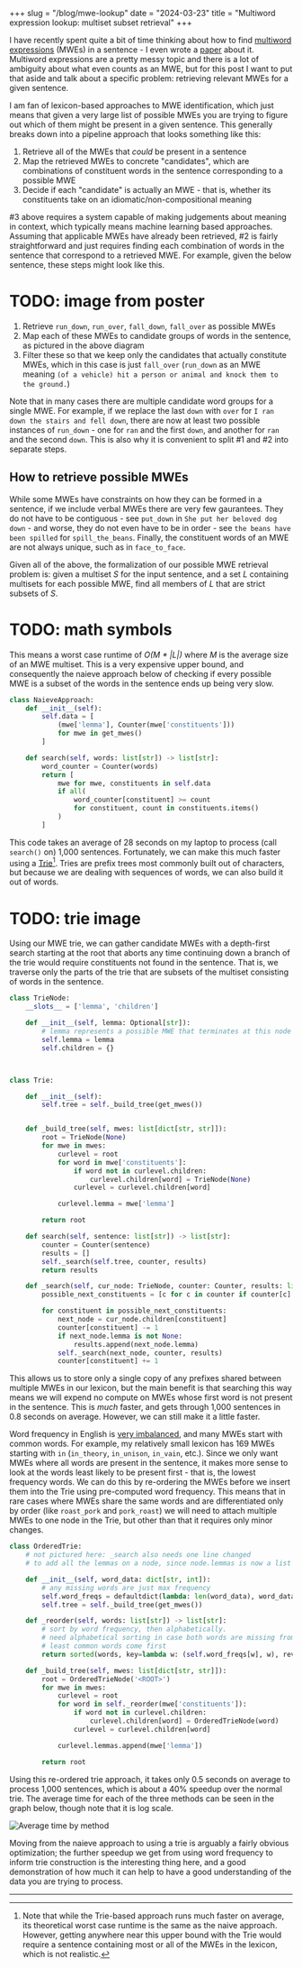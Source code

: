 +++
slug = "/blog/mwe-lookup"
date = "2024-03-23"
title = "Multiword expression lookup: multiset subset retrieval"
+++

I have recently spent quite a bit of time thinking about how to find [multiword expressions](https://en.wikipedia.org/wiki/Multiword_expression) (MWEs) in a sentence - I even wrote a [paper](https://aclanthology.org/2023.findings-emnlp.14/) about it. Multiword expressions are a pretty messy topic and there is a lot of ambiguity about what even counts as an MWE, but for this post I want to put that aside and talk about a specific problem: retrieving relevant MWEs for a given sentence. 

I am fan of lexicon-based approaches to MWE identification, which just means that given a very large list of possible MWEs you are trying to figure out which of them might be present in a given sentence. This generally breaks down into a pipeline approach that looks something like this:
1. Retrieve all of the MWEs that _could_ be present in a sentence
2. Map the retrieved MWEs to concrete "candidates", which are combinations of constituent words in the sentence corresponding to a possible MWE
3. Decide if each "candidate" is actually an MWE - that is, whether its constituents take on an idiomatic/non-compositional meaning

#3 above requires a system capable of making judgements about meaning in context, which typically means machine learning based approaches. Assuming that applicable MWEs have already been retrieved, #2 is fairly straightforward and just requires finding each combination of words in the sentence that correspond to a retrieved MWE. For example, given the below sentence, these steps might look like this.

# TODO: image from poster

1. Retrieve `run_down`, `run_over`, `fall_down`, `fall_over` as possible MWEs
2. Map each of these MWEs to candidate groups of words in the sentence, as pictured in the above diagram
3. Filter these so that we keep only the candidates that actually constitute MWEs, which in this case is just `fall_over` (`run_down` as an MWE meaning `(of a vehicle) hit a person or animal and knock them to the ground.`)

Note that in many cases there are multiple candidate word groups for a single MWE. For example, if we replace the last `down` with `over` for `I ran down the stairs and fell down`, there are now at least two possible instances of `run_down` - one for `ran` and the first `down`, and another for `ran` and the second `down`. This is also why it is convenient to split #1 and #2 into separate steps.


## How to retrieve possible MWEs 
While some MWEs have constraints on how they can be formed in a sentence, if we include verbal MWEs there are very few gaurantees. They do not have to be contiguous - see `put_down` in `She put her beloved dog down` - and worse, they do not even have to be in order - see `the beans have been spilled` for `spill_the_beans`. Finally, the constituent words of an MWE are not always unique, such as in `face_to_face`.

Given all of the above, the formalization of our possible MWE retrieval problem is: given a multiset *S* for the input sentence, and a set *L* containing multisets for each possible MWE, find all members of *L* that are strict subsets of *S*. 

# TODO: math symbols

This means a worst case runtime of *O(M * |L|)* where *M* is the average size of an MWE multiset. This is a very expensive upper bound, and consequently the naieve approach below of checking if every possible MWE is a subset of the words in the sentence ends up being very slow. 

```python
class NaieveApproach:
    def __init__(self):
        self.data = [
            (mwe['lemma'], Counter(mwe['constituents']))
            for mwe in get_mwes()
        ]

    def search(self, words: list[str]) -> list[str]:
        word_counter = Counter(words)
        return [
            mwe for mwe, constituents in self.data
            if all(
                word_counter[constituent] >= count
                for constituent, count in constituents.items()
            )
        ]
```


This code takes an average of 28 seconds on my laptop to process (call `search()` on) 1,000 sentences. Fortunately, we can make this much faster using a [Trie](https://en.wikipedia.org/wiki/Trie)[^1]. Tries are prefix trees most commonly built out of characters, but because we are dealing with sequences of words, we can also build it out of words. 

# TODO: trie image

Using our MWE trie, we can gather candidate MWEs with a depth-first search starting at the root that aborts any time continuing down a branch of the trie would require constituents not found in the sentence. That is, we traverse only the parts of the trie that are subsets of the multiset consisting of words in the sentence. 

```python
class TrieNode:
    __slots__ = ['lemma', 'children']

    def __init__(self, lemma: Optional[str]):
    	# lemma represents a possible MWE that terminates at this node
        self.lemma = lemma  
        self.children = {}



class Trie:

    def __init__(self):
        self.tree = self._build_tree(get_mwes())


    def _build_tree(self, mwes: list[dict[str, str]]):
        root = TrieNode(None)
        for mwe in mwes:
            curlevel = root
            for word in mwe['constituents']:
                if word not in curlevel.children:
                    curlevel.children[word] = TrieNode(None)
                curlevel = curlevel.children[word]

            curlevel.lemma = mwe['lemma']

        return root

    def search(self, sentence: list[str]) -> list[str]:
        counter = Counter(sentence)
        results = []
        self._search(self.tree, counter, results)
        return results

    def _search(self, cur_node: TrieNode, counter: Counter, results: list):
        possible_next_constituents = [c for c in counter if counter[c] > 0 and c in cur_node.children]

        for constituent in possible_next_constituents:
            next_node = cur_node.children[constituent]
            counter[constituent] -= 1
            if next_node.lemma is not None:
                results.append(next_node.lemma)
            self._search(next_node, counter, results)
            counter[constituent] += 1

```


This allows us to store only a single copy of any prefixes shared between multiple MWEs in our lexicon, but the main benefit is that searching this way means we will expend no compute on MWEs whose first word is not present in the sentence. This is _much_ faster, and gets through 1,000 sentences in 0.8 seconds on average. However, we can still make it a little faster.

Word frequency in English is [very imbalanced](https://en.wikipedia.org/wiki/Zipf%27s_law), and many MWEs start with common words. For example, my relatively small lexicon has 169 MWEs starting with `in` (`in_theory`, `in_unison`, `in_vain`, etc.). Since we only want MWEs where all words are present in the sentence, it makes more sense to look at the words least likely to be present first - that is, the lowest frequency words. We can do this by re-ordering the MWEs before we insert them into the Trie using pre-computed word frequency. This means that in rare cases where MWEs share the same words and are differentiated only by order (like `roast_pork` and `pork_roast`) we will need to attach multiple MWEs to one node in the Trie, but other than that it requires only minor changes.

```python
class OrderedTrie:
	# not pictured here: _search also needs one line changed
	# to add all the lemmas on a node, since node.lemmas is now a list

    def __init__(self, word_data: dict[str, int]):
    	# any missing words are just max frequency
        self.word_freqs = defaultdict(lambda: len(word_data), word_data)
        self.tree = self._build_tree(get_mwes())

    def _reorder(self, words: list[str]) -> list[str]:
        # sort by word frequency, then alphabetically. 
        # need alphabetical sorting in case both words are missing from word_freqs. 
        # least common words come first
        return sorted(words, key=lambda w: (self.word_freqs[w], w), reverse=True)

    def _build_tree(self, mwes: list[dict[str, str]]):
        root = OrderedTrieNode('<ROOT>')
        for mwe in mwes:
            curlevel = root
            for word in self._reorder(mwe['constituents']):
                if word not in curlevel.children:
                    curlevel.children[word] = OrderedTrieNode(word)
                curlevel = curlevel.children[word]

            curlevel.lemmas.append(mwe['lemma'])

        return root

```

Using this re-ordered trie approach, it takes only 0.5 seconds on average to process 1,000 sentences, which is about a 40% speedup over the normal trie. The average time for each of the three methods can be seen in the graph below, though note that it is log scale. 

![Average time by method](average_time_by_method.png)

Moving from the naieve approach to using a trie is arguably a fairly obvious optimization; the further speedup we get from using word frequency to inform trie construction is the interesting thing here, and a good demonstration of how much it can help to have a good understanding of the data you are trying to process. 

<hr/>

[^1]: Note that while the Trie-based approach runs much faster on average, its theoretical worst case runtime is the same as the naive approach. However, getting anywhere near this upper bound with the Trie would require a sentence containing most or all of the MWEs in the lexicon, which is not realistic.







